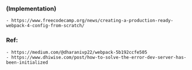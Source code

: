 ### (Implementation)
    - https://www.freecodecamp.org/news/creating-a-production-ready-webpack-4-config-from-scratch/ 

### Ref:
    - https://medium.com/@dharanivp22/webpack-5b192ccfe505
    - https://www.dhiwise.com/post/how-to-solve-the-error-dev-server-has-been-initialized